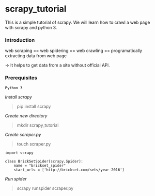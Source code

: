 # scrapy_tutorial
This is a simple tutorial of scrapy. We will learn how to crawl a web page with scrapy and python 3.

### Introduction
web scraping == web spidering == web crawling == programatically extracting data from web page 

-> It helps to get data from a site without official API.

### Prerequisites
    Python 3

*Install scrapy* 
>   pip install scrapy

*Create new directory*
>   mkdir scrapy_tutorial

*Create scraper.py*
>   touch scraper.py

```
import scrapy

class BrickSetSpider(scrapy.Spider):
    name = "brickset_spider"
    start_urls = ['http://brickset.com/sets/year-2016']
```

*Run spider*
>   scrapy runspider scraper.py

